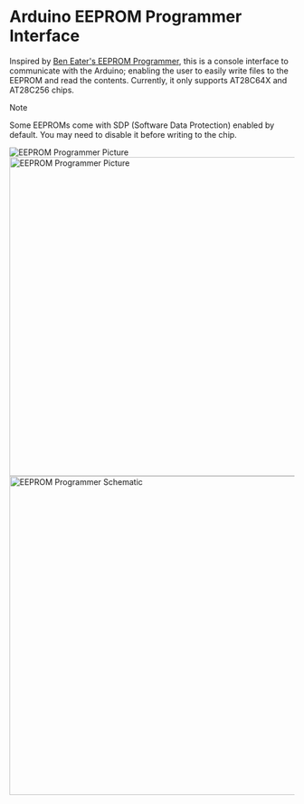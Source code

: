 # Arduino EEPROM Programmer Interface

Inspired by [Ben Eater's EEPROM Programmer](https://www.youtube.com/watch?v=K88pgWhEb1M), this is a console interface to communicate with the Arduino; enabling the user to easily write files to the EEPROM and read the contents. Currently, it only supports AT28C64X and AT28C256 chips.

> [!NOTE]  
> Some EEPROMs come with SDP (Software Data Protection) enabled by default. You may need to disable it before writing to the chip.

<img alt="EEPROM Programmer Picture" src="https://github.com/user-attachments/assets/2864a59e-4a8d-4199-b1bb-3e2cccf801f7">

<img alt="EEPROM Programmer Picture" src="https://github.com/user-attachments/assets/135f4cc3-97b6-457c-983f-df606b97908b" width="563">

<img width="563" alt="EEPROM Programmer Schematic" src="https://github.com/user-attachments/assets/38004c47-2a26-47c0-a28d-425ebb95dbcd">
